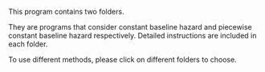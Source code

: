 This program contains two folders. 

They are programs that consider constant baseline hazard and piecewise constant baseline hazard respectively. Detailed instructions are included in each folder.

To use different methods, please click on different folders to choose.
